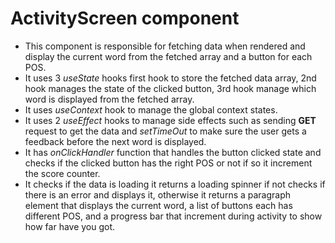 # ActivityScreen component

- This component is responsible for fetching data when rendered and display the current word from the fetched array and a button for each POS.
- It uses 3 _useState_ hooks first hook to store the fetched data array, 2nd hook manages the state of the clicked button, 3rd hook manage which word is displayed from the fetched array.
- It uses _useContext_ hook to manage the global context states.
- It uses 2 _useEffect_ hooks to manage side effects such as sending **GET** request to get the data and _setTimeOut_ to make sure the user gets a feedback before the next word is displayed.
- It has _onClickHandler_ function that handles the button clicked state and checks if the clicked button has the right POS or not if so it increment the score counter.
- It checks if the data is loading it returns a loading spinner if not checks if there is an error and displays it, otherwise it returns a paragraph element that displays the current word, a list of buttons each has different POS, and a progress bar that increment during activity to show how far have you got.
